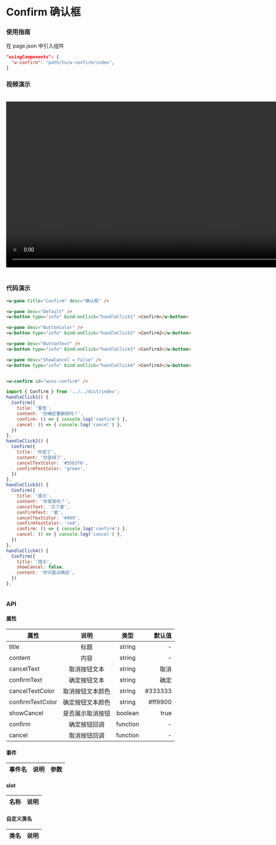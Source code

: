 # Confirm 确认框

### 使用指南

在 page.json 中引入组件

```json
"usingComponents": {
  "w-confirm": "path/to/w-confirm/index",
}
```

### 视频演示

<video style="margin: 20px 0;" height="450px" autoplay="true" loop="true" controls x5-playsinline="true" playsinline="true" webkit-playsinline="true" src="../../resource/confirm.mp4"
/>



### 代码演示

```html
<w-pane title="Confirm" desc="确认框" />

<w-pane desc="Default" />
<w-button type="info" bind:onClick="handleClick1" >Confirm</w-button>

<w-pane desc="ButtonColor" />
<w-button type="info" bind:onClick="handleClick2" >Confirm2</w-button>

<w-pane desc="ButtonText" />
<w-button type="info" bind:onClick="handleClick3" >Confirm3</w-button>

<w-pane desc="ShowCancel = False" />
<w-button type="info" bind:onClick="handleClick4" >Confirm3</w-button>


<w-confirm id="wuss-confirm" />
```

```javascript
import { Confirm } from '../../dist/index';
handleClick1() {
  Confirm({
    title: '警告',
    content: '你确定要删除吗？',
    confirm: () => { console.log('confirm') },
    cancel: () => { console.log('cancel') },
  })
},
handleClick2() {
  Confirm({
    title: '你变了',
    content: '你变绿了',
    cancelTextColor: '#55b2f0',
    confirmTextColor: 'green',
  })
},
handleClick3() {
  Confirm({
    title: '提示',
    content: '你爱我吗？',
    cancelText: '忘了爱',
    confirmText: '爱',
    cancelTextColor: '#999',
    confirmTextColor: 'red',
    confirm: () => { console.log('confirm') },
    cancel: () => { console.log('cancel') },
  })
},
handleClick4() {
  Confirm({
    title: '提示',
    showCancel: false,
    content: '你只能点确定',
  })
},
```

```css
```

### API

#### 属性

| 属性 |    说明    |  类型  | 默认值 |
| ---- | :--------: | :----: | -----: |
| title | 标题 | string | - |
| content | 内容 | string | - |
| cancelText | 取消按钮文本 | string | 取消 |
| confirmText | 确定按钮文本 | string | 确定 |
| cancelTextColor | 取消按钮文本颜色 | string | #333333 |
| confirmTextColor | 确定按钮文本颜色 | string | #ff9900 |
| showCancel | 是否展示取消按钮 | boolean | true |
| confirm | 确定按钮回调 | function | - |
| cancel | 取消按钮回调 | function | - |

#### 事件

| 事件名 | 说明 | 参数 |
| ------ | ---- | ---- |



#### slot

| 名称 | 说明 |
| ---- | ---- |


#### 自定义类名

| 类名       | 说明         |
| ---------- | ------------ |
